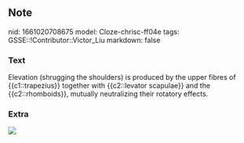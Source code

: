 ## Note
nid: 1661020708675
model: Cloze-chrisc-ff04e
tags: GSSE::!Contributor::Victor_Liu
markdown: false

### Text
<div>
  Elevation (shrugging the shoulders) is produced by the upper
  fibres of {{c1::trapezius}} together with {{c2::levator
  scapulae}} and the {{c2::rhomboids}}, mutually neutralizing their
  rotatory effects.
</div>

### Extra
<img src="paste-cb1df681418583a13a306594bc700e197823f5ca.jpg">
